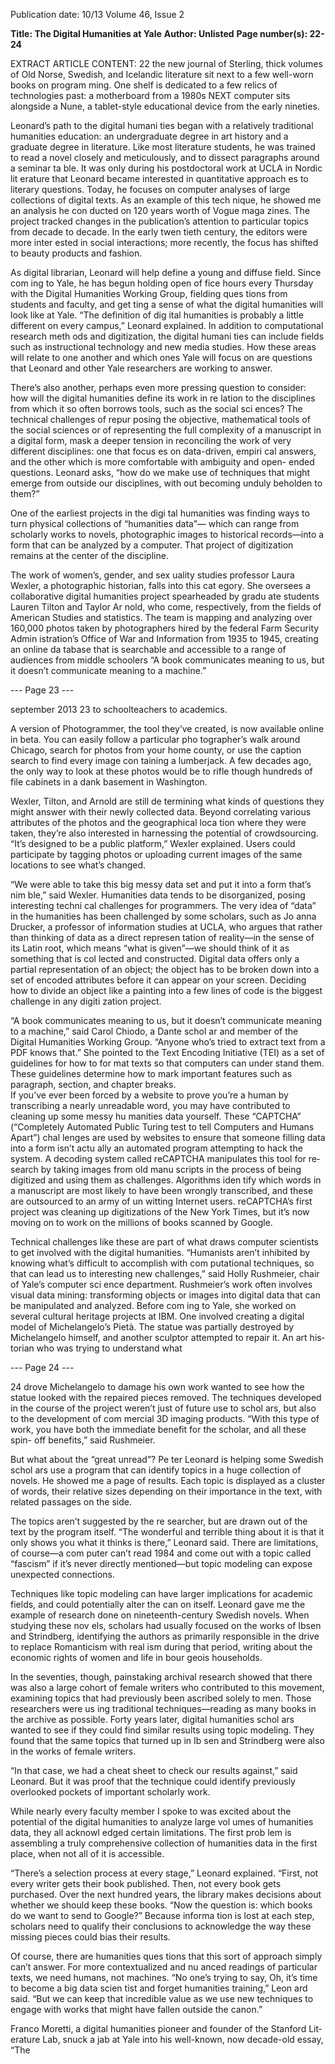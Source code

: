 Publication date: 10/13
Volume 46, Issue 2

**Title: The Digital Humanities at Yale**
**Author: Unlisted**
**Page number(s): 22-24**

EXTRACT ARTICLE CONTENT:
22
the new journal
of Sterling, thick volumes of Old Norse, 
Swedish, and Icelandic literature sit next 
to a few well-worn books on program­
ming. One shelf is dedicated to a few relics 
of technologies past: a motherboard from 
a 1980s NEXT computer sits alongside a 
Nune, a tablet-style educational device 
from the early nineties. 


Leonard’s path to the digital humani­
ties began with a relatively traditional 
humanities education: an undergraduate 
degree in art history and a graduate degree 
in literature. Like most literature students, 
he was trained to read a novel closely and 
meticulously, and to 
dissect 
paragraphs 
around a seminar ta­
ble. It was only during 
his postdoctoral work 
at UCLA in Nordic lit­
erature that Leonard 
became interested in 
quantitative approach­
es to literary questions. Today, he focuses 
on computer analyses of large collections 
of digital texts. As an example of this tech­
nique, he showed me an analysis he con­
ducted on 120 years worth of Vogue maga­
zines. The project tracked changes in the 
publication’s attention to particular topics 
from decade to decade. In the early twen­
tieth century, the editors were more inter­
ested in social interactions; more recently, 
the focus has shifted to beauty products 
and fashion.


As digital librarian, Leonard will help 
define a young and diffuse field. Since com­
ing to Yale, he has begun holding open of­
fice hours every Thursday with the Digital 
Humanities Working Group, fielding ques­
tions from students and faculty, and get­
ting a sense of what the digital humanities 
will look like at Yale. “The definition of dig­
ital humanities is probably a little different 
on every campus,” Leonard explained. In 
addition to computational research meth­
ods and digitization, the digital humani­
ties can include fields such as instructional 
technology and new media studies. How 
these areas will relate to one another and 
which ones Yale will focus on are questions 
that Leonard and other Yale researchers 
are working to answer.


There’s also another, perhaps even more 
pressing question to consider: how will the 
digital humanities define its work in re­
lation to the disciplines from which it so 
often borrows tools, such as the social sci­
ences? The technical challenges of repur­
posing the objective, mathematical tools of 
the social sciences or of representing the 
full complexity of a manuscript in a digital 
form, mask a deeper tension in reconciling 
the work of very different 
disciplines: one that focus­
es on data-driven, empiri­
cal answers, and the other 
which is more comfortable 
with ambiguity and open-
ended questions. Leonard 
asks, “how do we make use 
of techniques that might 
emerge from outside our disciplines, with­
out becoming unduly beholden to them?”


One of the earliest projects in the digi­
tal humanities was finding ways to turn 
physical collections of “humanities data”—
which can range from scholarly works to 
novels, photographic images to historical 
records—into a form that can be analyzed 
by a computer. That project of digitization 
remains at the center of the discipline.


The work of women’s, gender, and sex­
uality studies professor Laura Wexler, a 
photographic historian, falls into this cat­
egory. She oversees a collaborative digital 
humanities project spearheaded by gradu­
ate students Lauren Tilton and Taylor Ar­
nold, who come, respectively, from the 
fields of American Studies and statistics. 
The team is mapping and analyzing over 
160,000 photos taken by photographers 
hired by the federal Farm Security Admin­
istration’s Office of War and Information 
from 1935 to 1945, creating an online da­
tabase that is searchable and accessible to 
a range of audiences from middle schoolers 
“A book communicates 
meaning to us, but it 
doesn’t communicate 
meaning to a machine.”


--- Page 23 ---

september 2013
23
to schoolteachers to academics.


A version of Photogrammer, the tool 
they’ve created, is now available online in 
beta. You can easily follow a particular pho­
tographer’s walk around Chicago, search 
for photos from your home county, or use 
the caption search to find every image con­
taining a lumberjack. A few decades ago, 
the only way to look at these photos would 
be to rifle though hundreds of file cabinets 
in a dank basement in Washington.


Wexler, Tilton, and Arnold are still de­
termining what kinds of questions they 
might answer with their newly collected 
data. Beyond correlating various attributes 
of the photos and the geographical loca­
tion where they were taken, they’re also 
interested in harnessing the potential of 
crowdsourcing. “It’s designed to be a public 
platform,” Wexler explained. Users could 
participate by tagging photos or uploading 
current images of the same locations to see 
what’s changed.


“We were able to take this big messy 
data set and put it into a form that’s nim­
ble,” said Wexler. Humanities data tends to 
be disorganized, posing interesting techni­
cal challenges for programmers. The very 
idea of “data” in the humanities has been 
challenged by some scholars, such as Jo­
anna Drucker, a professor of information 
studies at UCLA, who argues that rather 
than thinking of data as a direct represen­
tation of reality—in the sense of its Latin 
root, which means “what is given”—we 
should think of it as something that is col­
lected and constructed. Digital data offers 
only a partial representation of an object; 
the object has to be broken down into a set 
of encoded attributes before it can appear 
on your screen. Deciding how to divide an 
object like a painting into a few lines of 
code is the biggest challenge in any digiti­
zation project.


“A book communicates meaning to us, 
but it doesn’t communicate meaning to a 
machine,” said Carol Chiodo, a Dante schol­
ar and member of the Digital Humanities 
Working Group. “Anyone who’s tried to 
extract text from a PDF knows that.” She 
pointed to the Text Encoding Initiative 
(TEI) as a set of guidelines for how to for­
mat texts so that computers can under­
stand them. These guidelines determine 
how to mark important features such as 
paragraph, section, and chapter breaks.  
If you’ve ever been forced by a website 
to prove you’re a human by transcribing 
a nearly unreadable word, you may have 
contributed to cleaning up some messy hu­
manities data yourself. These “CAPTCHA” 
(“Completely Automated Public Turing test 
to tell Computers and Humans Apart”) chal­
lenges are used by websites to ensure that 
someone filling data into a form isn’t actu­
ally an automated program attempting to 
hack the system. A decoding system called 
reCAPTCHA manipulates this tool for re­
search by taking images from old manu­
scripts in the process of being digitized and 
using them as challenges. Algorithms iden­
tify which words in a manuscript are most 
likely to have been wrongly transcribed, 
and these are outsourced to an army of un­
witting Internet users. reCAPTCHA’s first 
project was cleaning up digitizations of the 
New York Times, but it’s now moving on to 
work on the millions of books scanned by 
Google. 


Technical challenges like these are 
part of what draws computer scientists to 
get involved with the digital humanities. 
“Humanists aren’t inhibited by knowing 
what’s difficult to accomplish with com­
putational techniques, so that can lead us 
to interesting new challenges,” said Holly 
Rushmeier, chair of Yale’s computer sci­
ence department. Rushmeier’s work often 
involves visual data mining: transforming 
objects or images into digital data that can 
be manipulated and analyzed. Before com­
ing to Yale, she worked on several cultural 
heritage projects at IBM. One involved 
creating a digital model of Michelangelo’s 
Pietà. The statue was partially destroyed 
by Michelangelo himself, and another 
sculptor attempted to repair it. An art his­
torian who was trying to understand what 


--- Page 24 ---

24
drove Michelangelo to damage his own 
work wanted to see how the statue looked 
with the repaired pieces removed. The 
techniques developed in the course of the 
project weren’t just of future use to schol­
ars, but also to the development of com­
mercial 3D imaging products.  “With this 
type of work, you have both the immediate 
benefit for the scholar, and all these spin-
off benefits,” said Rushmeier. 


But what about the “great unread”? Pe­
ter Leonard is helping some Swedish schol­
ars use a program that can identify topics 
in a huge collection of novels. He showed 
me a page of results. Each topic is displayed 
as a cluster of words, their relative sizes 
depending on their importance in the text, 
with related passages on the side. 


The topics aren’t suggested by the re­
searcher, but are drawn out of the text by 
the program itself. “The wonderful and 
terrible thing about it is that it only shows 
you what it thinks is there,” Leonard said. 
There are limitations, of course—a com­
puter can’t read 1984 and come out with a 
topic called “fascism” if it’s never directly 
mentioned—but topic modeling can expose 
unexpected connections. 


Techniques like topic modeling can 
have larger implications for academic 
fields, and could potentially alter the can­
on itself. Leonard gave me the example 
of research done on nineteenth-century 
Swedish novels. When studying these nov­
els, scholars had usually focused on the 
works of Ibsen and Strindberg, identifying 
the authors as primarily responsible in the 
drive to replace Romanticism with real­
ism during that period, writing about the 
economic rights of women and life in bour­
geois households. 


In the seventies, though, painstaking 
archival research showed that there was 
also a large cohort of female writers who 
contributed to this movement, examining 
topics that had previously been ascribed 
solely to men. Those researchers were us­
ing traditional techniques—reading as 
many books in the archive as possible. 
Forty years later, digital humanities schol­
ars wanted to see if they could find similar 
results using topic modeling. They found 
that the same topics that turned up in Ib­
sen and Strindberg were also in the works 
of female writers.


“In that case, we had a cheat sheet to 
check our results against,” said Leonard. 
But it was proof that the technique could 
identify previously overlooked pockets of 
important scholarly work.


While nearly every faculty member I 
spoke to was excited about the potential of 
the digital humanities to analyze large vol­
umes of humanities data, they all acknowl­
edged certain limitations. The first prob­
lem is assembling a truly comprehensive 
collection of humanities data in the first 
place, when not all of it is accessible.


“There’s a selection process at every 
stage,” Leonard explained. “First, not every 
writer gets their book published. Then, not 
every book gets purchased. Over the next 
hundred years, the library makes decisions 
about whether we should keep these books. 
“Now the question is: which books do we 
want to send to Google?” Because informa­
tion is lost at each step, scholars need to 
qualify their conclusions to acknowledge 
the way these missing pieces could bias 
their results.


Of course, there are humanities ques­
tions that this sort of approach simply can’t 
answer. For more contextualized and nu­
anced readings of particular texts, we need 
humans, not machines. “No one’s trying to 
say, Oh, it’s time to become a big data scien­
tist and forget humanities training,” Leon­
ard said. “But we can keep that incredible 
value as we use new techniques to engage 
with works that might have fallen outside 
the canon.”


Franco Moretti, a digital humanities 
pioneer and founder of the Stanford Lit­
erature Lab, snuck a jab at Yale into his 
well-known, now decade-old essay, “The